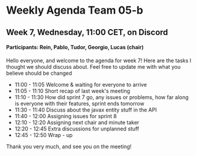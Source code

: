 ﻿# Weekly Agenda Team 05-b

## Week 7, Wednesday, 11:00 CET, on Discord

#### Participants: Rein, Pablo, Tudor, Georgio, Lucas (chair)
Hello everyone, and welcome to the agenda for week 7! Here are the tasks I thought we should discuss about. Feel free to update me with what you believe should be changed

- 11:00 - 11:05 Welcome & waiting for everyone to arrive
- 11:05 - 11:10 Short recap of last week's meeting
- 11:10 - 11:30 How did sprint 7 go, any issues or problems, how far along is everyone with their features, sprint ends tomorrow
- 11:30 - 11:40 Discuss about the javax entity stuff in the API
- 11:40 - 12:00 Assigning issues for sprint 8
- 12:10 - 12:20 Assigning next chair and minute taker
- 12:20 - 12:45 Extra discussions for unplanned stuff
- 12:45 - 12:50 Wrap - up

Thank you very much, and see you on the meeting!

